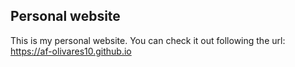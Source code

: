 ## Personal website

This is my personal website.
You can check it out following the url: https://af-olivares10.github.io


